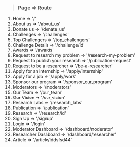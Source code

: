 > ###  Page  => Route
1. Home  => '/'
2. About us  => '/about_us'
3. Donate us  => '/donate_us'
4. Challenges  => '/challenges'
5. Top Challengers  => '/top_challengers'
6. Challenge Details  => '/challenge/id'
7. Awards  => '/awards'
8. Request to research my problem  => '/research-my-problem'
9. Request to publish your research  => '/publication-request'
10. Request to be a researcher => '/be-a-researcher'
11. Apply for an internship => '/apply/internship'
12. Apply for a job => '/apply/work'
13. Sponsor our program => '/sponsor_our_program'
14. Moderators => '/moderators'
15. Our Team => '/our_team'
16. Our Vision => '/our_vision'
17. Research Labs => '/research_labs'
18. Publication => '/publication'
20. Research => '/research/id'
21. Sign Up => '/signup'
22. Login => '/login'
23. Moderator Dashboard => '/dashboard/moderator'
24. Researcher Dashboard => '/dashboard/researcher'
25. Article => '/article/iddsfsd44'